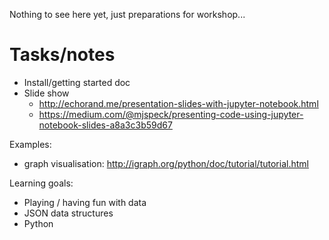 Nothing to see here yet, just preparations for workshop...

# Tasks/notes

- Install/getting started doc
- Slide show
    - http://echorand.me/presentation-slides-with-jupyter-notebook.html
    - https://medium.com/@mjspeck/presenting-code-using-jupyter-notebook-slides-a8a3c3b59d67

Examples:

- graph visualisation: http://igraph.org/python/doc/tutorial/tutorial.html


Learning goals:

- Playing / having fun with data
- JSON data structures
- Python
